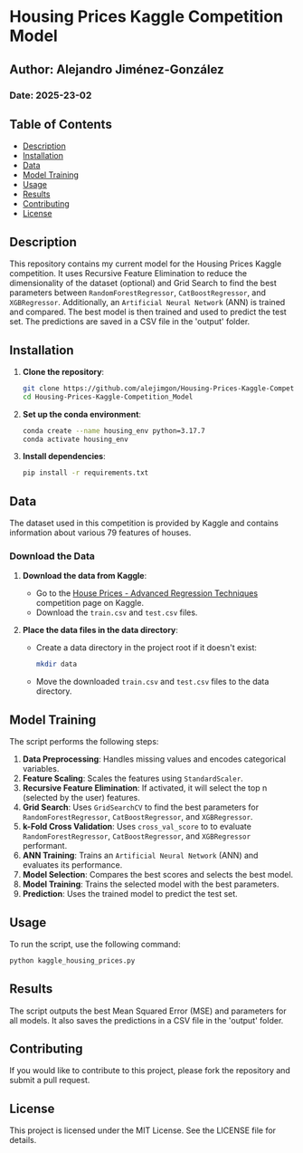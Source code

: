 # Housing Prices Kaggle Competition Model

## Author: Alejandro Jiménez-González
### Date: 2025-23-02

## Table of Contents
- [Description](#description)
- [Installation](#installation)
- [Data](#data)
- [Model Training](#model-training)
- [Usage](#usage)
- [Results](#results)
- [Contributing](#contributing)
- [License](#license)

## Description
This repository contains my current model for the Housing Prices Kaggle competition. It uses Recursive Feature Elimination to reduce the dimensionality of the dataset (optional) and Grid Search to find the best parameters between `RandomForestRegressor`, `CatBoostRegressor`, and `XGBRegressor`. Additionally, an `Artificial Neural Network` (ANN) is trained and compared. The best model is then trained and used to predict the test set. The predictions are saved in a CSV file in the 'output' folder.

## Installation
1. **Clone the repository**:
    ```sh
    git clone https://github.com/alejimgon/Housing-Prices-Kaggle-Competition-Model.git
    cd Housing-Prices-Kaggle-Competition_Model
    ```

2. **Set up the conda environment**:
    ```sh
    conda create --name housing_env python=3.17.7
    conda activate housing_env
    ```

3. **Install dependencies**:
    ```sh
    pip install -r requirements.txt
    ```

## Data
The dataset used in this competition is provided by Kaggle and contains information about various 79 features of houses.

### Download the Data
1. **Download the data from Kaggle**:
    - Go to the [House Prices - Advanced Regression Techniques](https://www.kaggle.com/c/house-prices-advanced-regression-techniques/data) competition page on Kaggle.
    - Download the `train.csv` and `test.csv` files.

2. **Place the data files in the data directory**:
    - Create a data directory in the project root if it doesn't exist:
      ```sh
      mkdir data
      ```
    - Move the downloaded `train.csv` and `test.csv` files to the data directory.

## Model Training
The script performs the following steps:
1. **Data Preprocessing**: Handles missing values and encodes categorical variables.
2. **Feature Scaling**: Scales the features using `StandardScaler`.
3. **Recursive Feature Elimination**: If activated, it will select the top n (selected by the user) features.
4. **Grid Search**: Uses `GridSearchCV` to find the best parameters for `RandomForestRegressor`, `CatBoostRegressor`, and `XGBRegressor`.
5. **k-Fold Cross Validation**: Uses `cross_val_score` to to evaluate `RandomForestRegressor`, `CatBoostRegressor`, and `XGBRegressor` performant.
6. **ANN Training**: Trains an `Artificial Neural Network` (ANN) and evaluates its performance.
7. **Model Selection**: Compares the best scores and selects the best model.
8. **Model Training**: Trains the selected model with the best parameters.
9. **Prediction**: Uses the trained model to predict the test set.

## Usage
To run the script, use the following command:
```sh
python kaggle_housing_prices.py
```

## Results
The script outputs the best Mean Squared Error (MSE) and parameters for all models. It also saves the predictions in a CSV file in the 'output' folder.

## Contributing
If you would like to contribute to this project, please fork the repository and submit a pull request.

## License
This project is licensed under the MIT License. See the LICENSE file for details.
